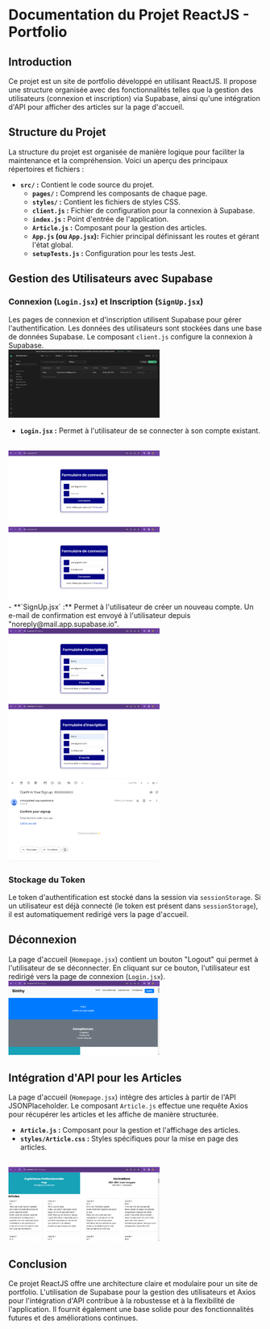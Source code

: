 # Documentation du Projet ReactJS - Portfolio

## Introduction

Ce projet est un site de portfolio développé en utilisant ReactJS. Il propose une structure organisée avec des fonctionnalités telles que la gestion des utilisateurs (connexion et inscription) via Supabase, ainsi qu'une intégration d'API pour afficher des articles sur la page d'accueil.

## Structure du Projet

La structure du projet est organisée de manière logique pour faciliter la maintenance et la compréhension. Voici un aperçu des principaux répertoires et fichiers :

- **`src/` :** Contient le code source du projet.
  - **`pages/` :** Comprend les composants de chaque page.
  - **`styles/` :** Contient les fichiers de styles CSS.
  - **`client.js` :** Fichier de configuration pour la connexion à Supabase.
  - **`index.js` :** Point d'entrée de l'application.
  - **`Article.js` :** Composant pour la gestion des articles.
  - **`App.js` (ou `App.jsx`):** Fichier principal définissant les routes et gérant l'état global.
  - **`setupTests.js` :** Configuration pour les tests Jest.

## Gestion des Utilisateurs avec Supabase



### Connexion (`Login.jsx`) et Inscription (`SignUp.jsx`)

Les pages de connexion et d'inscription utilisent Supabase pour gérer l'authentification. Les données des utilisateurs sont stockées dans une base de données Supabase. Le composant `client.js` configure la connexion à Supabase.
<br>
<img src="./public/images/bd_user.png" width="300"/>
<br>

- **`Login.jsx` :** Permet à l'utilisateur de se connecter à son compte existant.
<br>
<img src="./public/images/login_pw_no.png" width="300"/>
<img src="./public/images/login_pw_see.png" width="300"/>
<br>
- **`SignUp.jsx` :** Permet à l'utilisateur de créer un nouveau compte. Un e-mail de confirmation est envoyé à l'utilisateur depuis "noreply@mail.app.supabase.io".
<br>
<img src="./public/images/signup_pw_no.png" width="300"/>
<img src="./public/images/signup_pw_see.png" width="300"/>
<br>
<img src="./public/images/mail_confirmation.png" width="300"/>
<br>

### Stockage du Token

Le token d'authentification est stocké dans la session via `sessionStorage`. Si un utilisateur est déjà connecté (le token est présent dans `sessionStorage`), il est automatiquement redirigé vers la page d'accueil.


## Déconnexion

La page d'accueil (`Homepage.jsx`) contient un bouton "Logout" qui permet à l'utilisateur de se déconnecter. En cliquant sur ce bouton, l'utilisateur est redirigé vers la page de connexion (`Login.jsx`).
<br>
<img src="./public/images/homepage.png" width="300"/>
<br>


## Intégration d'API pour les Articles

La page d'accueil (`Homepage.jsx`) intègre des articles à partir de l'API JSONPlaceholder. Le composant `Article.js` effectue une requête Axios pour récupérer les articles et les affiche de manière structurée.

- **`Article.js` :** Composant pour la gestion et l'affichage des articles.
- **`styles/Article.css` :** Styles spécifiques pour la mise en page des articles.
<br>
<img src="./public/images/articles.png" width="300"/>
<br>


## Conclusion

Ce projet ReactJS offre une architecture claire et modulaire pour un site de portfolio. L'utilisation de Supabase pour la gestion des utilisateurs et Axios pour l'intégration d'API contribue à la robustesse et à la flexibilité de l'application. Il fournit également une base solide pour des fonctionnalités futures et des améliorations continues.